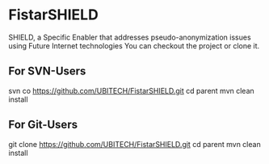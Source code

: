 # FistarSHIELD
SHIELD, a Specific Enabler that addresses pseudo-anonymization issues using Future Internet technologies
You can checkout the project or clone it.

For SVN-Users
-------------
svn co https://github.com/UBITECH/FistarSHIELD.git
cd parent
mvn clean install

For Git-Users
-------------
git clone https://github.com/UBITECH/FistarSHIELD.git
cd parent
mvn clean install
